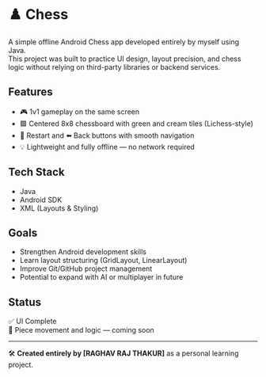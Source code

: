 # ♟️ Chess

A simple offline Android Chess app developed entirely by myself using Java.  
This project was built to practice UI design, layout precision, and chess logic without relying on third-party libraries or backend services.

## Features
- 🎮 1v1 gameplay on the same screen
- 🟩 Centered 8x8 chessboard with green and cream tiles (Lichess-style)
- 🔁 Restart and ⬅️ Back buttons with smooth navigation
- 💡 Lightweight and fully offline — no network required

## Tech Stack
- Java
- Android SDK
- XML (Layouts & Styling)

## Goals
- Strengthen Android development skills
- Learn layout structuring (GridLayout, LinearLayout)
- Improve Git/GitHub project management
- Potential to expand with AI or multiplayer in future

## Status
✅ UI Complete  
🚧 Piece movement and logic — coming soon

---

🛠️ **Created entirely by [RAGHAV RAJ THAKUR]** as a personal learning project.
